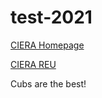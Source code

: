 # test-2021
[CIERA Homepage](https://ciera.northwestern.edu/)

[CIERA REU](https://sites.northwestern.edu/cierareu/)

Cubs are the best!
